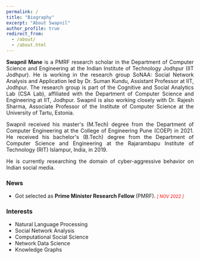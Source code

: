 ```yaml
---
permalink: /
title: "Biography"
excerpt: "About Swapnil"
author_profile: true
redirect_from: 
  - /about/
  - /about.html
---
```


<p align="justify">
  <strong>Swapnil Mane</strong> is a <a href="https://cse.iitj.ac.in/index.php/people/phd-students" target="_blank" style="text-decoration:none;">PMRF research scholar</a> in the Department of Computer Science and Engineering at the <a href="https://www.iitj.ac.in/" target="_blank" style="text-decoration:none;">Indian Institute of Technology Jodhpur (IIT Jodhpur)</a>. He is working in the research group SoNAA: Social Network Analysis and Application led by <a href="https://sumankundu.info/" target="_blank" style="text-decoration:none;">Dr. Suman Kundu</a>, Assistant Professor at IIT, Jodhpur. The research group is part of the Cognitive and Social Analytics Lab (<a href="https://www.csa-iitj.group/" target="_blank" style="text-decoration:none;">CSA Lab</a>), affiliated with the Department of Computer Science and Engineering at IIT, Jodhpur. Swapnil is also working closely with <a href="https://rajeshsharma.cs.ut.ee/" target="_blank" style="text-decoration:none;">Dr. Rajesh Sharma</a>, Associate Professor of the Institute of Computer Science at the University of Tartu, Estonia. </p>

<p align="justify">
Swapnil received his master's (M.Tech) degree from the Department of Computer Engineering at the College of Engineering Pune (<a href="http://www.coep.org.in/" target="_blank" style="text-decoration:none;">COEP</a>) in 2021. He received his bachelor's (B.Tech) degree from the Department of Computer Science and Engineering at the Rajarambapu Institute of Technology (<a href="https://www.ritindia.edu/" target="_blank" style="text-decoration:none;">RIT</a>) Islampur, India, in 2019.
</p>

<p align="justify">
He is currently researching the domain of cyber-aggressive behavior on Indian social media.  </p>

<div>
  <h3>News</h3>
<!--   <h3>Recent updates</h3> -->
  <ul>
  <li>
    <p class="notice">
      Got selected as <strong>Prime Minister Research Fellow </strong> (PMRF). 
      <font color="red"><small><i>[ NOV 2022 ]</i></small></font>
    </p>
    </li>
    </ul>
  </div>



<div>
  <h3>Interests</h3>
  <ul>
  <li>Natural Language Processing</li>
  <li>Social Network Analysis</li>
  <li>Computational Social Science</li>
  <li>Network Data Science</li>
  <li>Knowledge Graphs</li>    
  </ul>
</div>
